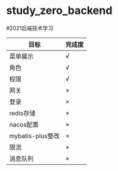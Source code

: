 # study_zero_backend
#2021后端技术学习  

| 目标              | 完成度 | 
|-----------------|-----|
| 菜单展示            | √   |
  | 角色              | √   |
  | 权限              | √   |
  | 网关              | ×   |
  | 登录              | ×   |
  | redis存储         | ×   |
  | nacos配置         | ×   |
  | mybatis-plus整改  | ×   |
  | 限流              | ×   |
  | 消息队列            | ×   |
  